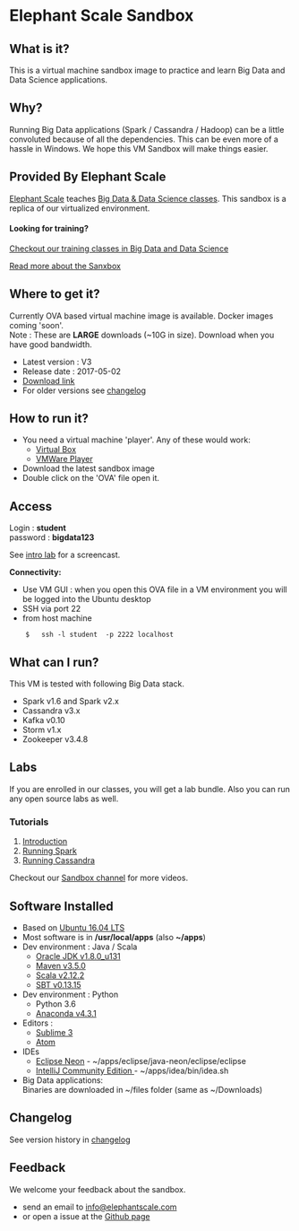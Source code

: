 # Elephant Scale Sandbox

## What is it?
This is a virtual machine sandbox image to practice and learn Big Data and Data Science applications.

## Why?
Running Big Data applications (Spark / Cassandra / Hadoop) can be a little convoluted because of all the dependencies.  This can be even more of a  hassle in Windows.  We hope this VM Sandbox will make things easier.

## Provided By Elephant Scale

[Elephant Scale](http://elephantscale.com) teaches [Big Data & Data Science classes](http://elephantscale.com/training/).   This sandbox is a replica of our virtualized environment.  

#### Looking for training?
[Checkout our training classes in Big Data and Data Science](http://elephantscale.com/training/)

[Read more about the Sanxbox](http://elephantscale.com/sandbox/)


## Where to get it?
Currently OVA based virtual machine image is available.  Docker images coming 'soon'.  
Note : These are **LARGE** downloads (~10G in size).  Download when you have good bandwidth.

- Latest version : V3
- Release date : 2017-05-02
- [Download link](https://s3.amazonaws.com/elephantscale-public/sandbox/ES_Sandbox_V3.ova)
- For older versions see [changelog](changelog.md)

## How to run it?
- You need a virtual machine 'player'.  Any of these would work:
  - [Virtual Box](https://www.virtualbox.org/wiki/VirtualBox)
  - [VMWare Player](http://www.vmware.com/products/player/playerpro-evaluation.html)
- Download the latest sandbox image
- Double click on the 'OVA' file open it.

## Access
Login : **student**  
password : **bigdata123**  

See [intro lab](labs/intro.md) for a screencast.

**Connectivity:**
- Use VM GUI : when you open this OVA file in a VM environment you will be logged into the Ubuntu desktop
- SSH via port 22
- from host machine
```
    $   ssh -l student  -p 2222 localhost
```

## What can I run?
This VM is tested with following Big Data stack.
- Spark v1.6 and  Spark v2.x
- Cassandra v3.x
- Kafka v0.10
- Storm v1.x
- Zookeeper v3.4.8


## Labs
If you are enrolled in our classes, you will get a lab bundle. Also you can run any open source labs as well.

### Tutorials
1. [Introduction](tutorials/intro.md)
2. [Running Spark](tutorials/running-spark.md)
3. [Running Cassandra](tutorials/running-cassandra.md)

Checkout our [Sandbox channel](https://vimeo.com/channels/1237347) for more videos.

## Software Installed
- Based on [Ubuntu 16.04 LTS](http://ubuntu.org)
- Most software is in **/usr/local/apps**  (also **~/apps**)
- Dev environment : Java / Scala
    - [Oracle JDK v1.8.0_u131](http://www.oracle.com/technetwork/java/javase/downloads/index-jsp-138363.html)
    - [Maven v3.5.0](https://maven.apache.org/)
    - [Scala v2.12.2](http://scala-lang.org/)
    - [SBT v0.13.15](http://www.scala-sbt.org/)
- Dev environment : Python
    - Python 3.6
    - [Anaconda v4.3.1](https://www.continuum.io/anaconda-overview)
- Editors :
    - [Sublime 3](https://www.sublimetext.com/)
    - [Atom](https://atom.io/)
- IDEs
    - [Eclipse Neon](https://eclipse.org/)  - ~/apps/eclipse/java-neon/eclipse/eclipse
    - [IntelliJ Community Edition ](https://www.jetbrains.com/idea/) - ~/apps/idea/bin/idea.sh
- Big Data applications:  
Binaries are downloaded in ~/files folder  (same as ~/Downloads)



## Changelog
See version history in [changelog](changelog.md)

## Feedback
We welcome your feedback about the sandbox.
- send an email to info@elephantscale.com
- or open a issue at the [Github page](https://github.com/elephantscale/sandbox)
